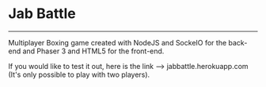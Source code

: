 # Jab Battle

----

Multiplayer Boxing game created with NodeJS and SockeIO for the back-end and Phaser 3 and HTML5 for the front-end.

If you would like to test it out, here is the link --> jabbattle.herokuapp.com (It's only possible to play with two players).


